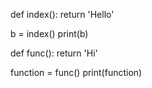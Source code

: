 def index():
    return 'Hello'


b = index()
print(b)


def func():
    return 'Hi'


function = func()
print(function)

